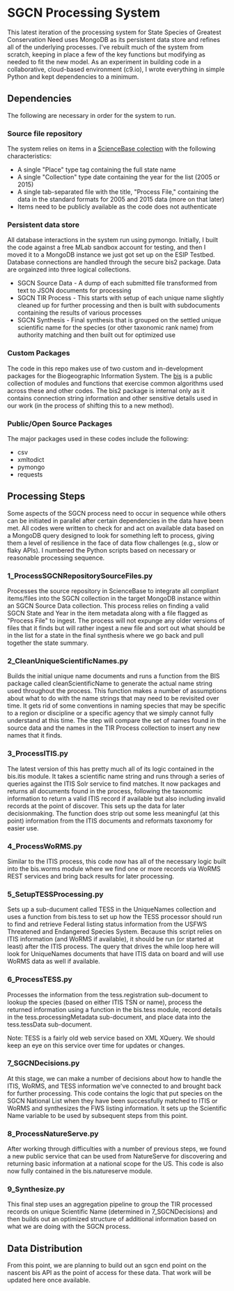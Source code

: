 # SGCN Processing System
This latest iteration of the processing system for State Species of Greatest Conservation Need uses MongoDB as its persistent data store and refines all of the underlying processes. I've rebuilt much of the system from scratch, keeping in place a few of the key functions but modifying as needed to fit the new model. As an experiment in building code in a collaborative, cloud-based environment (c9.io), I wrote everything in simple Python and kept dependencies to a minimum.

## Dependencies
The following are necessary in order for the system to run.

### Source file repository
The system relies on items in a [ScienceBase colection](https://www.sciencebase.gov/catalog/item/56d720ece4b015c306f442d5) with the following characteristics:

* A single "Place" type tag containing the full state name
* A single "Collection" type date containing the year for the list (2005 or 2015)
* A single tab-separated file with the title, "Process File," containing the data in the standard formats for 2005 and 2015 data (more on that later)
* Items need to be publicly available as the code does not authenticate

### Persistent data store
All database interactions in the system run using pymongo. Initially, I built the code against a free MLab sandbox account for testing, and then I moved it to a MongoDB instance we just got set up on the ESIP Testbed. Database connections are handled through the secure bis2 package. Data are orgainzed into three logical collections.

* SGCN Source Data - A dump of each submitted file transformed from text to JSON documents for processing
* SGCN TIR Process - This starts with setup of each unique name slightly cleaned up for further processing and then is built with subdocuments containing the results of various processes
* SGCN Synthesis - Final synthesis that is grouped on the settled unique scientific name for the species (or other taxonomic rank name) from authority matching and then built out for optimized use

### Custom Packages

The code in this repo makes use of two custom and in-development packages for the Biogeographic Information System. The [bis](https://github.com/usgs-bcb/bis) is a public collection of modules and functions that exercise common algorithms used across these and other codes. The bis2 package is internal only as it contains connection string information and other sensitive details used in our work (in the process of shifting this to a new method).

### Public/Open Source Packages

The major packages used in these codes include the following:

* csv
* xmltodict
* pymongo
* requests

## Processing Steps

Some aspects of the SGCN process need to occur in sequence while others can be initiated in parallel after certain dependencies in the data have been met. All codes were written to check for and act on available data based on a MongoDB query designed to look for something left to process, giving them a level of resilience in the face of data flow challenges (e.g., slow or flaky APIs). I numbered the Python scripts based on necessary or reasonable processing sequence.

### 1_ProcessSGCNRepositorySourceFiles.py
Processes the source repository in ScienceBase to integrate all compliant items/files into the SGCN collection in the target MongoDB instance within an SGCN Source Data collection. This process relies on finding a valid SGCN State and Year in the item metadata along with a file flagged as "Process File" to ingest. The process will not expunge any older versions of files that it finds but will rather ingest a new file and sort out what should be in the list for a state in the final synthesis where we go back and pull together the state summary.

### 2_CleanUniqueScientificNames.py
Builds the initial unique name documents and runs a function from the BIS package called cleanScientificName to generate the actual name string used throughout the process. This function makes a number of assumptions about what to do with the name strings that may need to be revisited over time. It gets rid of some conventions in naming species that may be specific to a region or discipline or a specific agency that we simply cannot fully understand at this time. The step will compare the set of names found in the source data and the names in the TIR Process collection to insert any new names that it finds.

### 3_ProcessITIS.py
The latest version of this has pretty much all of its logic contained in the bis.itis module. It takes a scientific name string and runs through a series of queries against the ITIS Solr service to find matches. It now packages and returns all documents found in the process, following the taxonomic information to return a valid ITIS record if available but also including invalid records at the point of discover. This sets up the data for later decisionmaking. The function does strip out some less meaningful (at this point) information from the ITIS documents and reformats taxonomy for easier use.

### 4_ProcessWoRMS.py
Similar to the ITIS process, this code now has all of the necessary logic built into the bis.worms module where we find one or more records via WoRMS REST services and bring back results for later processing.

### 5_SetupTESSProcessing.py
Sets up a sub-ducument called TESS in the UniqueNames collection and uses a function from bis.tess to set up how the TESS processor should run to find and retrieve Federal listing status information from the USFWS Threatened and Endangered Species System. Because this script relies on ITIS information (and WoRMS if available), it should be run (or started at least) after the ITIS process. The query that drives the while loop here will look for UniqueNames documents that have ITIS data on board and will use WoRMS data as well if available.

### 6_ProcessTESS.py
Processes the information from the tess.registration sub-document to lookup the species (based on either ITIS TSN or name), process the returned information using a function in the bis.tess module, record details in the tess.processingMetadata sub-document, and place data into the tess.tessData sub-document.

Note: TESS is a fairly old web service based on XML XQuery. We should keep an eye on this service over time for updates or changes.

### 7_SGCNDecisions.py
At this stage, we can make a number of decisions about how to handle the ITIS, WoRMS, and TESS information we've connected to and brought back for further processing. This code contains the logic that put species on the SGCN National List when they have been successfully matched to ITIS or WoRMS and synthesizes the FWS listing information. It sets up the Scientific Name variable to be used by subsequent steps from this point.

### 8_ProcessNatureServe.py
After working through difficulties with a number of previous steps, we found a new public service that can be used from NatureServe for discovering and returning basic information at a national scope for the US. This code is also now fully contained in the bis.natureserve module.

### 9_Synthesize.py
This final step uses an aggregation pipeline to group the TIR processed records on unique Scientific Name (determined in 7_SGCNDecisions) and then builds out an optimized structure of additional information based on what we are doing with the SGCN process.

## Data Distribution
From this point, we are planning to build out an sgcn end point on the nascent bis API as the point of access for these data. That work will be updated here once available.